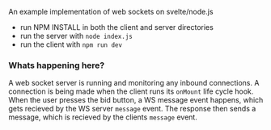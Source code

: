 An example implementation of web sockets on svelte/node.js 

- run NPM INSTALL in both the client and server directories
- run the server with `node index.js`
- run the client with `npm run dev`

### Whats happening here?

A web socket server is running and monitoring any inbound connections.  A connection is being made when the client runs its `onMount` life cycle hook.  When the user presses the bid button, a WS message event happens, which gets recieved by the WS server `message` event.  The response then sends a message, which is recieved by the clients `message` event. 